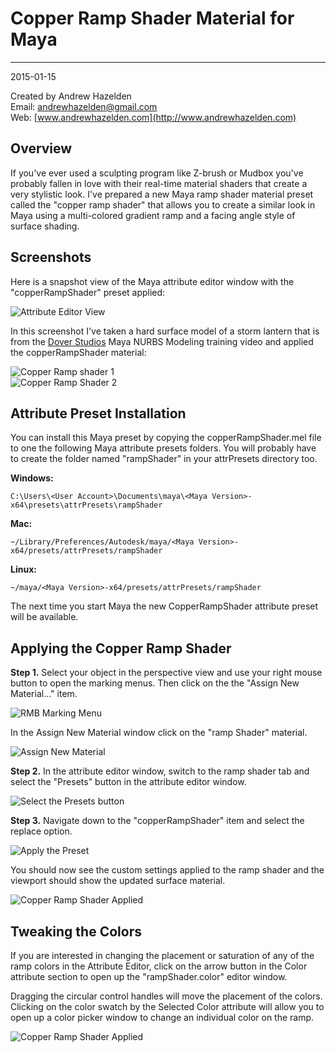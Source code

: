 # Copper Ramp Shader Material for Maya #
-------------------------
2015-01-15

Created by Andrew Hazelden  
Email: [andrewhazelden@gmail.com](mailto:andrewhazelden@gmail.com)  
Web: [www.andrewhazelden.com](http://www.andrewhazelden.com)  

## Overview ##

If you've ever used a sculpting program like Z-brush or Mudbox you've probably fallen in love with their real-time material shaders that create a very stylistic look. I've prepared a new Maya ramp shader material preset called the "copper ramp shader" that allows you to create a similar look in Maya using a multi-colored gradient ramp and a facing angle style of surface shading.

## Screenshots ##

Here is a snapshot view of the Maya attribute editor window with the "copperRampShader" preset applied:
  
![Attribute Editor View](images/attribute-editor-ramp-shader.png)  

In this screenshot I've taken a hard surface model of a storm lantern that is from the [Dover Studios](http://www.doverstudios.com/) Maya NURBS Modeling training video and applied the copperRampShader material:

![Copper Ramp shader 1](images/copper-ramp-shader.png)  
![Copper Ramp Shader 2](images/copper-ramp-shader2.png)  


## Attribute Preset Installation ##

You can install this Maya preset by copying the copperRampShader.mel file to one the following Maya attribute presets folders. You will probably have to create the folder named "rampShader" in your attrPresets directory too.

**Windows:**

`C:\Users\<User Account>\Documents\maya\<Maya Version>-x64\presets\attrPresets\rampShader`

**Mac:**

`~/Library/Preferences/Autodesk/maya/<Maya Version>-x64/presets/attrPresets/rampShader`

**Linux:**

`~/maya/<Maya Version>-x64/presets/attrPresets/rampShader`

The next time you start Maya the new CopperRampShader attribute preset will be available.

## Applying the Copper Ramp Shader ##

**Step 1.** Select your object in the perspective view and use your right mouse button to open the marking menus. Then click on the the "Assign New Material..." item.

![RMB Marking Menu](images/1-assign-new-material.png)

In the Assign New Material window click on the "ramp Shader" material.

![Assign New Material](images/2-assign-ramp-shader.png)

**Step 2.** In the attribute editor window, switch to the ramp shader tab and select the "Presets" button in the attribute editor window.

![Select the Presets button](images/3-select-the-presets-button.png)

**Step 3.** Navigate down to the "copperRampShader" item and select the replace option. 

![Apply the Preset](images/4-attribute-editor-apply-preset.png)

You should now see the custom settings applied to the ramp shader and the viewport should show the updated surface material.

![Copper Ramp Shader Applied](images/5-preset-applied.png)

## Tweaking the Colors ##

If you are interested in changing the placement or saturation of any of the ramp colors in the Attribute Editor, click on the arrow button in the Color attribute section to open up the "rampShader.color" editor window.

Dragging the circular control handles will move the placement of the colors. Clicking on the color swatch by the Selected Color attribute will allow you to open up a color picker window to change an individual color on the ramp.

![Copper Ramp Shader Applied](images/ramp-color-palette.png)

